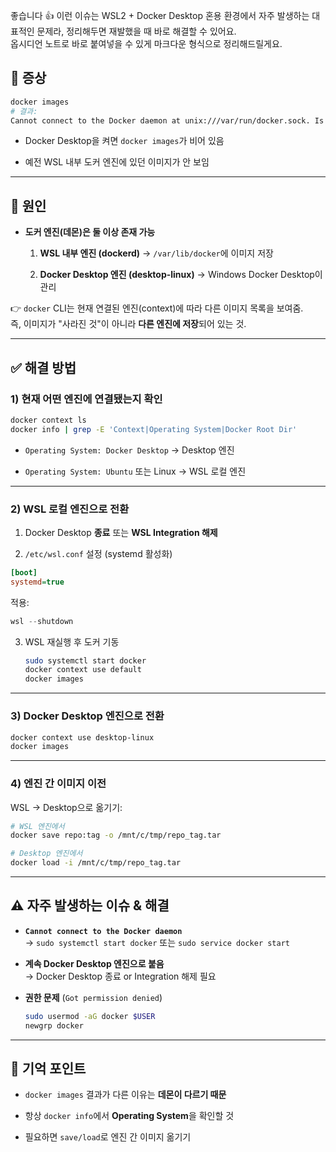 좋습니다 👍 이런 이슈는 WSL2 + Docker Desktop 혼용 환경에서 자주 발생하는 대표적인 문제라, 정리해두면 재발했을 때 바로 해결할 수 있어요.  
옵시디언 노트로 바로 붙여넣을 수 있게 마크다운 형식으로 정리해드릴게요.

## 📌 증상

```bash
docker images
# 결과:
Cannot connect to the Docker daemon at unix:///var/run/docker.sock. Is the docker daemon running?
```

- Docker Desktop을 켜면 `docker images`가 비어 있음
    
- 예전 WSL 내부 도커 엔진에 있던 이미지가 안 보임
    

---

## 🧐 원인

- **도커 엔진(데몬)은 둘 이상 존재 가능**
    
    1. **WSL 내부 엔진 (dockerd)** → `/var/lib/docker`에 이미지 저장
        
    2. **Docker Desktop 엔진 (desktop-linux)** → Windows Docker Desktop이 관리
        

👉 `docker` CLI는 현재 연결된 엔진(context)에 따라 다른 이미지 목록을 보여줌.  
즉, 이미지가 "사라진 것"이 아니라 **다른 엔진에 저장**되어 있는 것.

---

## ✅ 해결 방법

### 1) 현재 어떤 엔진에 연결됐는지 확인

```bash
docker context ls
docker info | grep -E 'Context|Operating System|Docker Root Dir'
```

- `Operating System: Docker Desktop` → Desktop 엔진
    
- `Operating System: Ubuntu` 또는 Linux → WSL 로컬 엔진
    

---

### 2) WSL 로컬 엔진으로 전환

1. Docker Desktop **종료** 또는 **WSL Integration 해제**
    
2. `/etc/wsl.conf` 설정 (systemd 활성화)

```ini
[boot]
systemd=true
```
    
적용:

```powershell
wsl --shutdown
```
    
3. WSL 재실행 후 도커 기동
    
    ```bash
    sudo systemctl start docker
    docker context use default
    docker images
    ```
    

---

### 3) Docker Desktop 엔진으로 전환

```bash
docker context use desktop-linux
docker images
```

---

### 4) 엔진 간 이미지 이전

WSL → Desktop으로 옮기기:

```bash
# WSL 엔진에서
docker save repo:tag -o /mnt/c/tmp/repo_tag.tar

# Desktop 엔진에서
docker load -i /mnt/c/tmp/repo_tag.tar
```

---

## ⚠️ 자주 발생하는 이슈 & 해결

- **`Cannot connect to the Docker daemon`**  
    → `sudo systemctl start docker` 또는 `sudo service docker start`
    
- **계속 Docker Desktop 엔진으로 붙음**  
    → Docker Desktop 종료 or Integration 해제 필요
    
- **권한 문제** (`Got permission denied`)
    
    ```bash
    sudo usermod -aG docker $USER
    newgrp docker
    ```
    

---

## 🔑 기억 포인트

- `docker images` 결과가 다른 이유는 **데몬이 다르기 때문**
    
- 항상 `docker info`에서 **Operating System**을 확인할 것
    
- 필요하면 `save/load`로 엔진 간 이미지 옮기기
    
